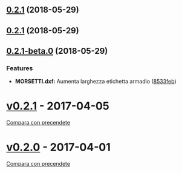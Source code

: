 <a name="0.2.1"></a>
## [0.2.1](https://github.com/eca-automs/schematics/MC-FAL10A/compare/v0.2.1-beta.0...v0.2.1) (2018-05-29)



<a name="0.2.1"></a>
## [0.2.1](https://github.com/eca-automs/schematics/MC-FAL10A/compare/v0.2.1-beta.0...v0.2.1) (2018-05-29)



<a name="0.2.1-beta.0"></a>
## [0.2.1-beta.0](https://github.com/eca-automs/schematics/MC-FAL10A/compare/v0.2.1...v0.2.1-beta.0) (2018-05-29)


### Features

* **MORSETTI.dxf:** Aumenta larghezza etichetta armadio ([8533feb](https://github.com/eca-automs/schematics/MC-FAL10A/commit/8533feb))



# [v0.2.1](https://github.com/eca-automs/MC-FAL10A/tags/v0.2.1) - 2017-04-05
[Compara con precendete](https://gitlab.com/eca-automs/MC-FAL10A/compare/v0.2.0...v0.2.1)

# [v0.2.0](https://github.com/eca-automs/MC-FAL10A/tags/v0.2.0) - 2017-04-01
[Compara con precendete](https://gitlab.com/eca-automs/MC-FAL10A/compare/v0.1.3...v0.2.0)
